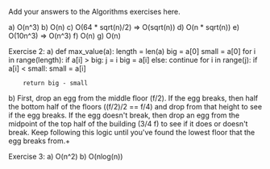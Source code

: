 Add your answers to the Algorithms exercises here.

a) O(n^3)
b) O(n)
c) O(64 * sqrt(n)/2) => O(sqrt(n))
d) O(n * sqrt(n))
e) O(10n^3) => O(n^3)
f) O(n)
g) O(n)

Exercise 2:
a)
    def max_value(a):
        length = len(a)
        big = a[0]
        small = a[0]
        for i in range(length):
            if a[i] > big:
                j = i
                big = a[i]
            else:
                continue
        for i in range(j):
            if a[i] < small:
                small = a[i]

        return big - small
b)
    First, drop an egg from the middle floor (f/2). If the egg breaks, then half the bottom half of the floors ((f/2)/2 == f/4) and drop from that height to see if the egg breaks. If the egg doesn't break, then drop an egg from the midpoint of the top half of the building (3/4 f) to see if it does or doesn't break. Keep following this logic until you've found the lowest floor that the egg breaks from.+

Exercise 3:
    a) O(n^2)
    b) O(nlog(n))